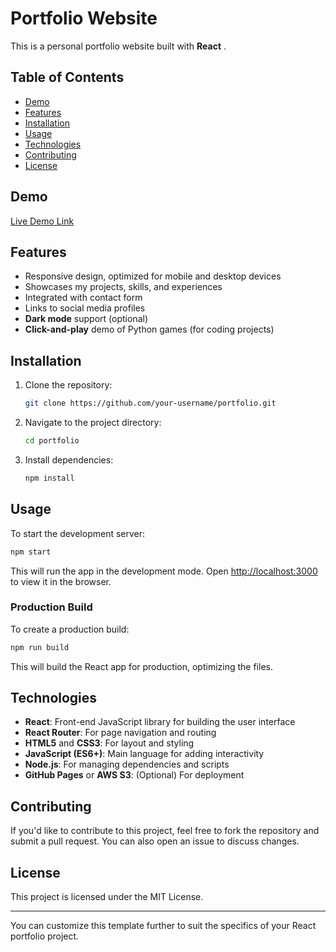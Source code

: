 # Portfolio Website

This is a personal portfolio website built with **React** .

## Table of Contents

- [Demo](#demo)
- [Features](#features)
- [Installation](#installation)
- [Usage](#usage)
- [Technologies](#technologies)
- [Contributing](#contributing)
- [License](#license)

## Demo

[Live Demo Link](https://samudr4.github.io/purp1eweb/)  

## Features

- Responsive design, optimized for mobile and desktop devices
- Showcases my projects, skills, and experiences
- Integrated with contact form
- Links to social media profiles
- **Dark mode** support (optional)
- **Click-and-play** demo of Python games (for coding projects)

## Installation

1. Clone the repository:

   ```bash
   git clone https://github.com/your-username/portfolio.git
   ```

2. Navigate to the project directory:

   ```bash
   cd portfolio
   ```

3. Install dependencies:

   ```bash
   npm install
   ```

## Usage

To start the development server:

```bash
npm start
```

This will run the app in the development mode. Open [http://localhost:3000](http://localhost:3000) to view it in the browser.

### Production Build

To create a production build:

```bash
npm run build
```

This will build the React app for production, optimizing the files.

## Technologies

- **React**: Front-end JavaScript library for building the user interface
- **React Router**: For page navigation and routing
- **HTML5** and **CSS3**: For layout and styling
- **JavaScript (ES6+)**: Main language for adding interactivity
- **Node.js**: For managing dependencies and scripts
- **GitHub Pages** or **AWS S3**: (Optional) For deployment


## Contributing

If you'd like to contribute to this project, feel free to fork the repository and submit a pull request. You can also open an issue to discuss changes.

## License

This project is licensed under the MIT License.

---

You can customize this template further to suit the specifics of your React portfolio project.
